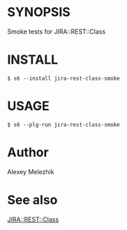 # SYNOPSIS

Smoke tests for JIRA::REST::Class

# INSTALL

    $ s6 --install jira-rest-class-smoke

# USAGE

    $ s6 --plg-run jira-rest-class-smoke

# Author

Alexey Melezhik

# See also 

[JIRA::REST::Class](https://metacpan.org/pod/JIRA-REST-Class)
